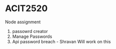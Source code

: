 # ACIT2520
Node assignment 
1. passowrd creator
2. Manage Passwords
3. Api password breach - Shravan Will work on this
